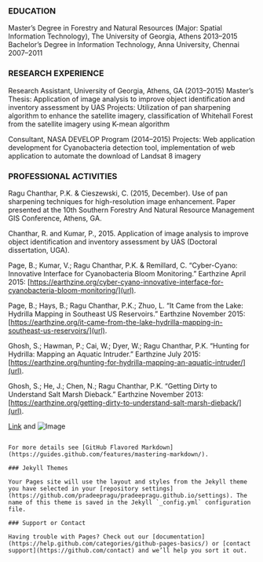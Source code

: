 ### EDUCATION
Master’s Degree in Forestry and Natural Resources (Major: Spatial Information Technology), The University of Georgia, Athens		2013–2015
Bachelor’s Degree in Information Technology, Anna University, Chennai 			                                                    2007–2011

### RESEARCH EXPERIENCE

Research Assistant, University of Georgia, Athens, GA (2013–2015)
Master’s Thesis: Application of image analysis to improve object identification and inventory assessment  by       UAS
Projects: Utilization of pan sharpening algorithm to enhance the satellite imagery, classification of Whitehall Forest from the satellite imagery using K-mean algorithm

Consultant, NASA DEVELOP Program (2014–2015) 
Projects: Web application development for Cyanobacteria detection tool, implementation of web application to automate the download of Landsat 8 imagery

### PROFESSIONAL ACTIVITIES

Ragu Chanthar, P.K. & Cieszewski, C. (2015, December). Use of pan sharpening techniques for high-resolution image enhancement. Paper presented at the 10th Southern Forestry And Natural Resource Management GIS Conference, Athens, GA.

Chanthar, R. and Kumar, P., 2015. Application of image analysis to improve object identification and inventory assessment by UAS (Doctoral dissertation, UGA).

Page, B.; Kumar, V.; Ragu Chanthar, P.K. & Remillard, C. “Cyber-Cyano: Innovative Interface for Cyanobacteria Bloom Monitoring.” Earthzine April 2015: [https://earthzine.org/cyber-cyano-innovative-interface-for-cyanobacteria-bloom-monitoring/](url).

Page, B.; Hays, B.; Ragu Chanthar, P.K.; Zhuo, L. “It Came from the Lake: Hydrilla Mapping in Southeast US Reservoirs.” Earthzine November 2015: [https://earthzine.org/it-came-from-the-lake-hydrilla-mapping-in-southeast-us-reservoirs/](url).

Ghosh, S.; Hawman, P.; Cai, W.; Dyer, W.; Ragu Chanthar, P.K. “Hunting for Hydrilla: Mapping an Aquatic Intruder.” Earthzine July 2015: [https://earthzine.org/hunting-for-hydrilla-mapping-an-aquatic-intruder/](url).

Ghosh, S.; He, J.; Chen, N.; Ragu Chanthar, P.K. “Getting Dirty to Understand Salt Marsh Dieback.” Earthzine November 2013:[https://earthzine.org/getting-dirty-to-understand-salt-marsh-dieback/](url).

[Link](url) and ![Image](src)
```

For more details see [GitHub Flavored Markdown](https://guides.github.com/features/mastering-markdown/).

### Jekyll Themes

Your Pages site will use the layout and styles from the Jekyll theme you have selected in your [repository settings](https://github.com/pradeepragu/pradeepragu.github.io/settings). The name of this theme is saved in the Jekyll `_config.yml` configuration file.

### Support or Contact

Having trouble with Pages? Check out our [documentation](https://help.github.com/categories/github-pages-basics/) or [contact support](https://github.com/contact) and we’ll help you sort it out.
